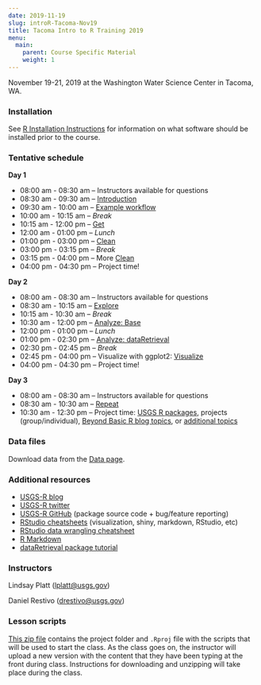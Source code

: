 ```yaml
---
date: 2019-11-19
slug: introR-Tacoma-Nov19
title: Tacoma Intro to R Training 2019
menu:
  main:
    parent: Course Specific Material
    weight: 1
---
```

November 19-21, 2019 at the Washington Water Science Center in Tacoma,
WA.

### Installation

See [R Installation Instructions](/installr) for information on what
software should be installed prior to the course.

### Tentative schedule

**Day 1**

-   08:00 am - 08:30 am – Instructors available for questions
-   08:30 am - 09:30 am – [Introduction](/intro-curriculum/Introduction)
-   09:30 am - 10:00 am – [Example
    workflow](/intro-curriculum/data/data_workflow.Rmd)
-   10:00 am - 10:15 am – *Break*
-   10:15 am - 12:00 pm – [Get](/intro-curriculum/Get)
-   12:00 am - 01:00 pm – *Lunch*
-   01:00 pm - 03:00 pm – [Clean](/intro-curriculum/Clean)
-   03:00 pm - 03:15 pm – *Break*
-   03:15 pm - 04:00 pm – More [Clean](/intro-curriculum/Clean)
-   04:00 pm - 04:30 pm – Project time!

**Day 2**

-   08:00 am - 08:30 am – Instructors available for questions
-   08:30 am - 10:15 am – [Explore](/intro-curriculum/Explore)
-   10:15 am - 10:30 am – *Break*
-   10:30 am - 12:00 pm – [Analyze: Base](/intro-curriculum/Analyze)
-   12:00 pm - 01:00 pm – *Lunch*
-   01:00 pm - 02:30 pm – [Analyze:
    dataRetrieval](https://cran.r-project.org/web/packages/dataRetrieval/dataRetrieval.pdf)
-   02:30 pm - 02:45 pm – *Break*
-   02:45 pm - 04:00 pm – Visualize with ggplot2:
    [Visualize](/intro-curriculum/ggplot2/)
-   04:00 pm - 04:30 pm – Project time!

**Day 3**

-   08:00 am - 08:30 am – Instructors available for questions
-   08:30 am - 10:30 am – [Repeat](/intro-curriculum/Reproduce/)
-   10:30 am - 12:30 pm – Project time: [USGS R
    packages](/intro-curriculum/USGS/), projects (group/individual),
    [Beyond Basic R blog
    topics](https://waterdata.usgs.gov/blog/tags/beyond-basic-r/), or
    [additional topics](/intro-curriculum/Additional/)

### Data files

Download data from the [Data page](/intro-curriculum/data/).

### Additional resources

-   [USGS-R blog](https://waterdata.usgs.gov/blog/tags/r/)
-   [USGS-R twitter](https://twitter.com/USGS_R)
-   [USGS-R GitHub](https://github.com/USGS-R) (package source code +
    bug/feature reporting)
-   [RStudio
    cheatsheets](https://www.rstudio.com/resources/cheatsheets/)
    (visualization, shiny, markdown, RStudio, etc)
-   [RStudio data wrangling
    cheatsheet](https://www.rstudio.com/wp-content/uploads/2015/02/data-wrangling-cheatsheet.pdf)
-   [R Markdown](http://rmarkdown.rstudio.com/lesson-1.html)
-   [dataRetrieval package
    tutorial](https://owi.usgs.gov/R/dataRetrieval.html#1)

### Instructors

Lindsay Platt
(<a href="mailto:lplatt@usgs.gov" class="email">lplatt@usgs.gov</a>)

Daniel Restivo
(<a href="mailto:drestivo@usgs.gov" class="email">drestivo@usgs.gov</a>)

### Lesson scripts

[This zip
file](https://drive.google.com/open?id=1RZAQyYRUMw3-k8iQP8tam7iM93kNzodR)
contains the project folder and `.Rproj` file with the scripts that will
be used to start the class. As the class goes on, the instructor will
upload a new version with the content that they have been typing at the
front during class. Instructions for downloading and unzipping will take
place during the class.
